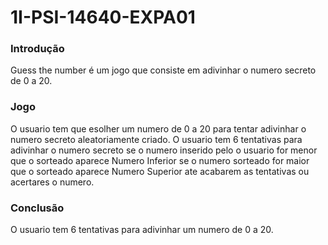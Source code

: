 # 1I-PSI-14640-EXPA01

<h3> Introdução </h3>
Guess the number é um jogo que consiste em adivinhar o numero secreto de 0 a 20. 

<h3> Jogo </h3>
O usuario tem que esolher um numero de 0 a 20 para tentar adivinhar o numero secreto aleatoriamente criado.
O usuario tem 6 tentativas para adivinhar o numero secreto se o numero inserido pelo o usuario for menor que o sorteado aparece Numero Inferior se o numero sorteado for maior que o sorteado aparece Numero Superior ate acabarem as tentativas ou acertares o numero.

<h3> Conclusão </h3>
O usuario tem 6 tentativas para adivinhar um numero de 0 a 20.
